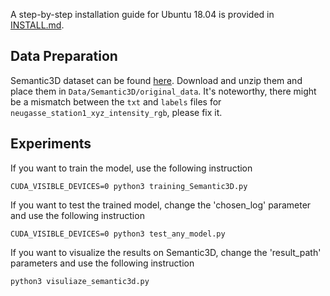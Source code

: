 A step-by-step installation guide for Ubuntu 18.04 is provided in [INSTALL.md](./INSTALL.md). 

## Data Preparation
Semantic3D dataset can be found <a href="https://www.semantic3d.net">here</a>. Download and unzip them and place them in `Data/Semantic3D/original_data`. It's noteworthy, there might be a mismatch between the `txt` and `labels` files for `neugasse_station1_xyz_intensity_rgb`, please fix it.

## Experiments
If you want to train the model, use the following instruction

```
CUDA_VISIBLE_DEVICES=0 python3 training_Semantic3D.py
```

If you want to test the trained model, change the 'chosen_log' parameter and use the following instruction

```
CUDA_VISIBLE_DEVICES=0 python3 test_any_model.py
```

If you want to visualize the results on Semantic3D, change the 'result_path' parameters and use the following instruction

```
python3 visuliaze_semantic3d.py
```
